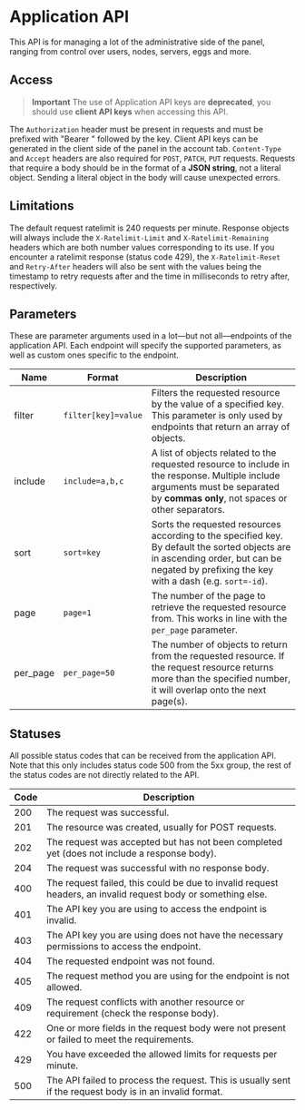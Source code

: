 # Application API

This API is for managing a lot of the administrative side of the panel, ranging from control over users, nodes, servers, eggs and more.

## Access

> **Important**
> The use of Application API keys are **deprecated**, you should use **client API keys** when accessing this API.

The `Authorization` header must be present in requests and must be prefixed with "Bearer " followed by the key. Client API keys can be generated in the client side of the panel in the account tab. `Content-Type` and `Accept` headers are also required for `POST`, `PATCH`, `PUT` requests. Requests that require a body should be in the format of a **JSON string**, not a literal object. Sending a literal object in the body will cause unexpected errors.

## Limitations

The default request ratelimit is 240 requests per minute. Response objects will always include the `X-Ratelimit-Limit` and `X-Ratelimit-Remaining` headers which are both number values corresponding to its use. If you encounter a ratelimit response (status code 429), the `X-Ratelimit-Reset` and `Retry-After` headers will also be sent with the values being the timestamp to retry requests after and the time in milliseconds to retry after, respectively.

## Parameters

These are parameter arguments used in a lot—but not all—endpoints of the application API. Each endpoint will specify the supported parameters, as well as custom ones specific to the endpoint.

| Name     | Format              | Description                                                                                                                                                                                |
| -------- | ------------------- | ------------------------------------------------------------------------------------------------------------------------------------------------------------------------------------------ |
| filter   | `filter[key]=value` | Filters the requested resource by the value of a specified key. This parameter is only used by endpoints that return an array of objects.                                                  |
| include  | `include=a,b,c`     | A list of objects related to the requested resource to include in the response. Multiple include arguments must be separated by **commas only**, not spaces or other separators.           |
| sort     | `sort=key`          | Sorts the requested resources according to the specified key. By default the sorted objects are in ascending order, but can be negated by prefixing the key with a dash (e.g. `sort=-id`). |
| page     | `page=1`            | The number of the page to retrieve the requested resource from. This works in line with the `per_page` parameter.                                                                          |
| per_page | `per_page=50`       | The number of objects to return from the requested resource. If the request resource returns more than the specified number, it will overlap onto the next page(s).                        |

## Statuses

All possible status codes that can be received from the application API. Note that this only includes status code 500 from the 5xx group, the rest of the status codes are not directly related to the API.

| Code | Description                                                                                                  |
| ---- | ------------------------------------------------------------------------------------------------------------ |
| 200  | The request was successful.                                                                                  |
| 201  | The resource was created, usually for POST requests.                                                         |
| 202  | The request was accepted but has not been completed yet (does not include a response body).                  |
| 204  | The request was successful with no response body.                                                            |
| 400  | The request failed, this could be due to invalid request headers, an invalid request body or something else. |
| 401  | The API key you are using to access the endpoint is invalid.                                                 |
| 403  | The API key you are using does not have the necessary permissions to access the endpoint.                    |
| 404  | The requested endpoint was not found.                                                                        |
| 405  | The request method you are using for the endpoint is not allowed.                                            |
| 409  | The request conflicts with another resource or requirement (check the response body).                        |
| 422  | One or more fields in the request body were not present or failed to meet the requirements.                  |
| 429  | You have exceeded the allowed limits for requests per minute.                                                |
| 500  | The API failed to process the request. This is usually sent if the request body is in an invalid format.     |
